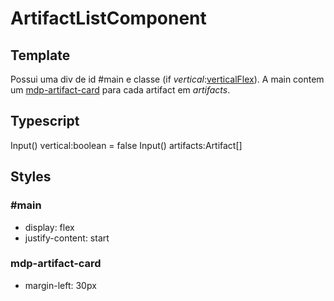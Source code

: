 # ArtifactListComponent

## Template
Possui uma div de id #main e classe \(if *vertical*:[verticalFlex](/Docs/src/Styles.md#verticalflex)\). A main contem um [mdp-artifact-card](/Docs/src/app/components/cards/ArtifactCard.md) para cada artifact em *artifacts*.
## Typescript
Input() vertical:boolean = false
Input() artifacts:Artifact[]

## Styles
### \#main
- display: flex
- justify-content: start
### mdp-artifact-card
- margin-left: 30px